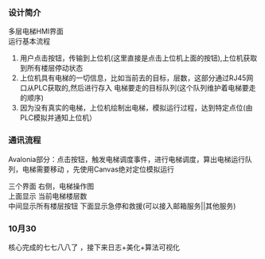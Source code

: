 ﻿### 设计简介
多层电梯HMI界面  
运行基本流程    
1. 用户点击按钮，传输到上位机(这里直接是点击上位机上面的按钮),上位机获取到所有楼层停动状态  
2. 上位机具有电梯的一切信息，比如当前去的目标，层数，这部分通过RJ45网口从PLC获取的,然后进行存入
    电梯要走的目标队列(这个队列维护着电梯要走的顺序)
3. 因为没有真实的电梯，上位机绘制出电梯，模拟运行过程，达到特定点位(由PLC模拟并通知上位机）



### 通讯流程
Avalonia部分：点击按钮，触发电梯调度事件，进行电梯调度，算出电梯运行队列，电梯需要移动
，先使用Canvas绝对定位模拟运行

三个界面
右侧，电梯操作图  
上面显示 当前电梯楼层数  
中间显示所有楼层按钮
下面显示急停和救援(可以接入邮箱服务||其他服务)

### 10月30
核心完成的七七八八了 ，接下来日志+美化+算法可视化
